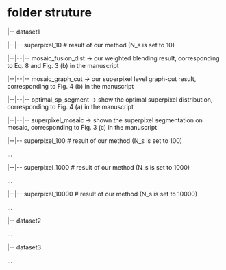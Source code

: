 # folder struture

|-- dataset1

|--|-- superpixel_10 # result of our method (N_s is set to 10)

|--|--|-- mosaic_fusion_dist -> our weighted blending result, corresponding to Eq. 8 and Fig. 3 (b) in the manuscript

|--|--|-- mosaic_graph_cut -> our superpixel level graph-cut result, corresponding to Fig. 4 (b) in the manuscript

|--|--|-- optimal_sp_segment -> show the optimal superpixel distribution, corresponding to Fig. 4 (a) in the manuscript

|--|--|-- superpixel_mosaic -> shown the superpixel segmentation on mosaic, corresponding to Fig. 3 (c) in the manuscript

|--|-- superpixel_100 # result of our method (N_s is set to 100)

...

|--|-- superpixel_1000 # result of our method (N_s is set to 1000)

...

|--|-- superpixel_10000 # result of our method (N_s is set to 10000)

...

|-- dataset2

...

|-- dataset3

...








